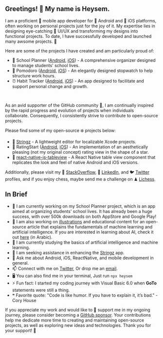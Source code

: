 Greetings! 👋 My name is Heysem.
--

I am a proficient 📱 mobile app developer for 🤖 Android and 🍎 iOS platforms, often working on personal projects just for the joy of it. My expertise lies in designing eye-catching 🎨 UI/UX and transforming my designs into functional projects. To date, I have successfully developed and launched many awsome projects. 🚀

Here are some of the projects I have created and am particularly proud of:

- 🎒 School Planner ([Android](https://play.google.com/store/apps/details?id=com.swazerlab.schoolplanner), [iOS](https://apps.apple.com/us/app/school-planner-timetable/id1520179572?platform=iphone)) - A comprehensive organizer designed to manage students' school lives.
- 🍅 Pomodoro ([Android](https://play.google.com/store/apps/details?id=com.swazer.timetracker), [iOS](https://apps.apple.com/us/app/time-tracker-pomodoro/id1615384208?platform=iphone)) - An elegantly designed stopwatch to help structure work hours.
- ⏰ Habit Tracker ([Android](https://play.google.com/store/apps/details?id=com.swazer.habittracker), [iOS](https://apps.apple.com/us/app/habit-tracker-focus/id1552899398?platform=iphone)) - An app designed to facilitate and support personal change and growth.
<br/>

As an avid supporter of the GitHub community 🥰, I am continually inspired by the rapid progress and evolution of projects when individuals collaborate. Consequently, I consistently strive to contribute to open-source projects.

Please find some of my open-source ❄️ projects below:
- 💭 [Stringz](https://github.com/mohakapt/Stringz) - A lightweight editor for localizable Xcode projects.
- 🌟 RatingStart ([Android](https://github.com/mohakapt/ratingStar-android), [iOS](https://github.com/mohakapt/ratingStar-ios)) - An implementation of an aesthetically pleasing (not my original concept) rating view in the shape of a star.
- 📝 [react-native-js-tableview](https://github.com/mohakapt/react-native-js-tableview) - A React Native table view component that replicates the look and feel of native Android and iOS versions.

Additionally, please visit my 💬 [StackOverflow](https://stackoverflow.com/users/1839334/heysem-katibi), 🔗 [LinkedIn](https://www.linkedin.com/in/heysem-katibi-51765a61/), and 🐦 [Twitter](https://twitter.com/heysem_k) profiles, and if you enjoy chess, maybe send me a challenge on ♟ [Lichess](https://lichess.org/@/mohakapt).

In Brief
--

- 🔭 I am currently working on my School Planner project, which is an app aimed at organizing students' school lives. It has already been a huge success, with over 500k downloads on both AppStore and Google Play!
- 🦾 I am also working on [illustrations](https://github.com/mohakapt/mohakapt/blob/main/easy_ai.png) and educational content for an open-source article that explains the fundamentals of machine learning and artificial intelligence. If you are interested in learning about AI, check it out [here](https://github.com/RiadKatby/machine-learning-models/blob/main/machine-learning-for-everyone.md) (in Arabic).
- 🌱 I am currently studying the basics of artificial intelligence and machine learning.
- 🤔 I am seeking assistance in enhancing the [Stringz](https://github.com/mohakapt/Stringz) app.
- 💬 Ask me about Android, iOS, ReactNative, and mobile development in general.
- 📫 Connect with me on [Twitter](https://twitter.com/heysem_k), Or drop me an [email](mailto:mohakapt@gmail.com).
- 🖥️ You can also find me in your terminal, Just run `npx heysem`
- ⚡ Fun fact: I started my coding journey with Visual Basic 6.0 when **GoTo** statements were still a thing.
- ❝ Favorite quote: "Code is like humor. If you have to explain it, it’s bad." - Cory House

If you appreciate my work and would like to 🩷 support me in my ongoing journey, please consider becoming a [GitHub sponsor](https://github.com/sponsors/mohakapt). Your contributions help me dedicate more time to creating and maintaining open-source projects, as well as exploring new ideas and technologies. Thank you for your support! 🙏
